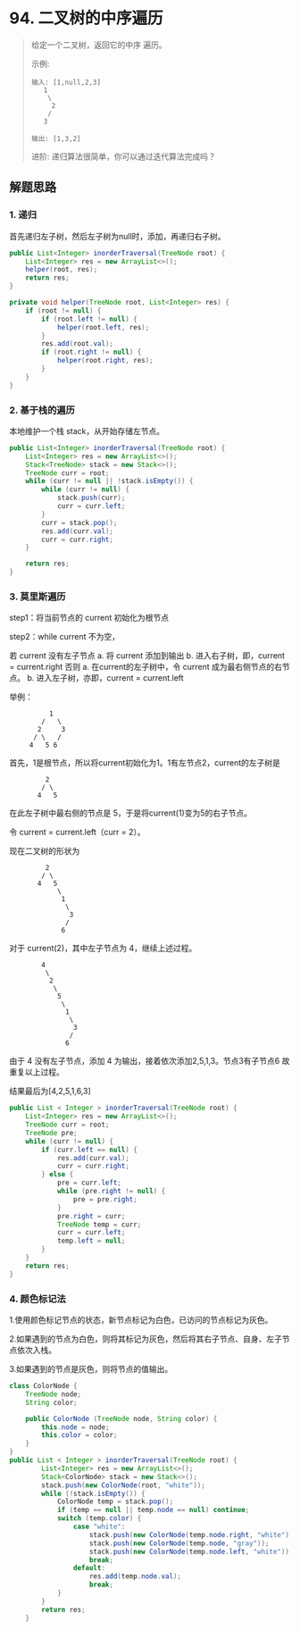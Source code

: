# 94. 二叉树的中序遍历

> 给定一个二叉树，返回它的中序 遍历。
>
> 示例:
> 
> ```
> 输入: [1,null,2,3]
>    1
>     \
>      2
>     /
>    3
> 
> 输出: [1,3,2]
> ```
> 
> 进阶: 递归算法很简单，你可以通过迭代算法完成吗？

## 解题思路

### 1. 递归

首先递归左子树，然后左子树为null时，添加，再递归右子树。

```java
public List<Integer> inorderTraversal(TreeNode root) {
    List<Integer> res = new ArrayList<>();
    helper(root, res);
    return res;
}

private void helper(TreeNode root, List<Integer> res) {
    if (root != null) {
        if (root.left != null) {
            helper(root.left, res);
        }
        res.add(root.val);
        if (root.right != null) {
            helper(root.right, res);
        }
    }
}
```

### 2. 基于栈的遍历

本地维护一个栈 stack，从开始存储左节点。

```java
public List<Integer> inorderTraversal(TreeNode root) {
    List<Integer> res = new ArrayList<>();
    Stack<TreeNode> stack = new Stack<>();
    TreeNode curr = root;
    while (curr != null || !stack.isEmpty()) {
        while (curr != null) {
            stack.push(curr);
            curr = curr.left;
        }
        curr = stack.pop();
        res.add(curr.val);
        curr = curr.right;
    }

    return res;
}
```

### 3. 莫里斯遍历

step1：将当前节点的 current 初始化为根节点

step2：while current 不为空，

若 current 没有左子节点
    a. 将 current 添加到输出
    b. 进入右子树，即，current = current.right
否则
    a. 在current的左子树中，令 current 成为最右侧节点的右节点。
    b. 进入左子树，亦即，current = current.left

举例：

```
          1
        /   \
       2     3
      / \   /
     4   5 6

```

首先，1是根节点，所以将current初始化为1。1有左节点2，current的左子树是

```
         2
        / \
       4   5     
```

在此左子树中最右侧的节点是 5，于是将current(1)变为5的右子节点。

令 current = current.left（curr = 2）。

现在二叉树的形状为

```
         2
        / \
       4   5
            \
             1
              \
               3
              /
             6
```
对于 current(2)，其中左子节点为 4，继续上述过程。

```
        4
         \
          2
           \
            5
             \
              1
               \
                3
               /
              6

```

由于 4 没有左子节点，添加 4 为输出，接着依次添加2,5,1,3。节点3有子节点6 故重复以上过程。

结果最后为[4,2,5,1,6,3]

```java
public List < Integer > inorderTraversal(TreeNode root) {
    List<Integer> res = new ArrayList<>();
    TreeNode curr = root;
    TreeNode pre;
    while (curr != null) {
        if (curr.left == null) {
            res.add(curr.val);
            curr = curr.right;
        } else {
            pre = curr.left;
            while (pre.right != null) {
                pre = pre.right;
            }
            pre.right = curr;
            TreeNode temp = curr;
            curr = curr.left;
            temp.left = null;
        }
    }
    return res;
}

```

### 4. 颜色标记法

1.使用颜色标记节点的状态，新节点标记为白色，已访问的节点标记为灰色。

2.如果遇到的节点为白色，则将其标记为灰色，然后将其右子节点、自身、左子节点依次入栈。

3.如果遇到的节点是灰色，则将节点的值输出。


```java
class ColorNode {
    TreeNode node;
    String color;

    public ColorNode (TreeNode node, String color) {
        this.node = node;
        this.color = color;
    }
}
public List < Integer > inorderTraversal(TreeNode root) {
        List<Integer> res = new ArrayList<>();
        Stack<ColorNode> stack = new Stack<>();
        stack.push(new ColorNode(root, "white"));
        while (!stack.isEmpty()) {
            ColorNode temp = stack.pop();
            if (temp == null || temp.node == null) continue;
            switch (temp.color) {
                case "white":
                    stack.push(new ColorNode(temp.node.right, "white"));
                    stack.push(new ColorNode(temp.node, "gray"));
                    stack.push(new ColorNode(temp.node.left, "white"));
                    break;
                default:
                    res.add(temp.node.val);
                    break;
            }
        }
        return res;
    }

```



